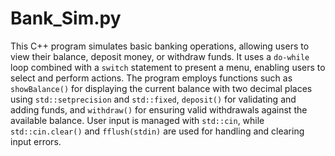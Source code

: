 # Bank_Sim.py
This C++ program simulates basic banking operations, allowing users to view their balance, deposit money, or withdraw funds. It uses a `do-while` loop combined with a `switch` statement to present a menu, enabling users to select and perform actions. The program employs functions such as `showBalance()` for displaying the current balance with two decimal places using `std::setprecision` and `std::fixed`, `deposit()` for validating and adding funds, and `withdraw()` for ensuring valid withdrawals against the available balance. User input is managed with `std::cin`, while `std::cin.clear()` and `fflush(stdin)` are used for handling and clearing input errors.
